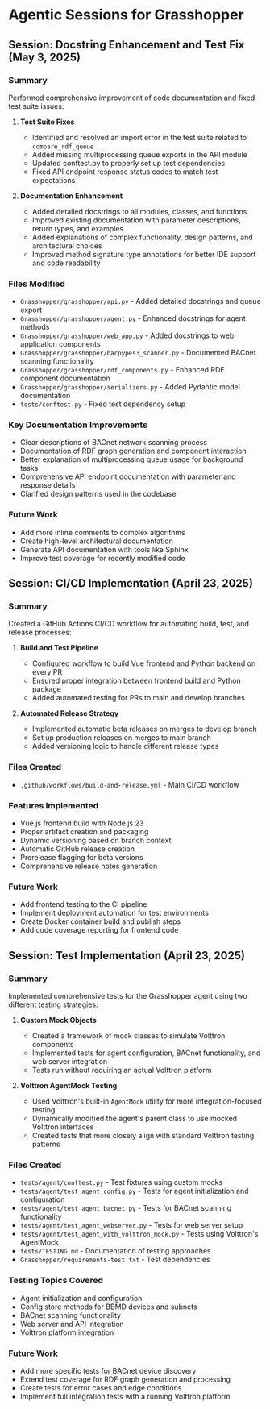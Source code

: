 # Agentic Sessions for Grasshopper

## Session: Docstring Enhancement and Test Fix (May 3, 2025)

### Summary
Performed comprehensive improvement of code documentation and fixed test suite issues:

1. **Test Suite Fixes**
   - Identified and resolved an import error in the test suite related to `compare_rdf_queue`
   - Added missing multiprocessing queue exports in the API module
   - Updated conftest.py to properly set up test dependencies
   - Fixed API endpoint response status codes to match test expectations

2. **Documentation Enhancement**
   - Added detailed docstrings to all modules, classes, and functions
   - Improved existing documentation with parameter descriptions, return types, and examples
   - Added explanations of complex functionality, design patterns, and architectural choices
   - Improved method signature type annotations for better IDE support and code readability

### Files Modified
- `Grasshopper/grasshopper/api.py` - Added detailed docstrings and queue export
- `Grasshopper/grasshopper/agent.py` - Enhanced docstrings for agent methods
- `Grasshopper/grasshopper/web_app.py` - Added docstrings to web application components
- `Grasshopper/grasshopper/bacpypes3_scanner.py` - Documented BACnet scanning functionality
- `Grasshopper/grasshopper/rdf_components.py` - Enhanced RDF component documentation
- `Grasshopper/grasshopper/serializers.py` - Added Pydantic model documentation
- `tests/conftest.py` - Fixed test dependency setup

### Key Documentation Improvements
- Clear descriptions of BACnet network scanning process
- Documentation of RDF graph generation and component interaction
- Better explanation of multiprocessing queue usage for background tasks
- Comprehensive API endpoint documentation with parameter and response details
- Clarified design patterns used in the codebase

### Future Work
- Add more inline comments to complex algorithms
- Create high-level architectural documentation
- Generate API documentation with tools like Sphinx
- Improve test coverage for recently modified code

## Session: CI/CD Implementation (April 23, 2025)

### Summary
Created a GitHub Actions CI/CD workflow for automating build, test, and release processes:

1. **Build and Test Pipeline**
   - Configured workflow to build Vue frontend and Python backend on every PR
   - Ensured proper integration between frontend build and Python package
   - Added automated testing for PRs to main and develop branches

2. **Automated Release Strategy**
   - Implemented automatic beta releases on merges to develop branch
   - Set up production releases on merges to main branch
   - Added versioning logic to handle different release types

### Files Created
- `.github/workflows/build-and-release.yml` - Main CI/CD workflow

### Features Implemented
- Vue.js frontend build with Node.js 23
- Proper artifact creation and packaging
- Dynamic versioning based on branch context
- Automatic GitHub release creation
- Prerelease flagging for beta versions
- Comprehensive release notes generation

### Future Work
- Add frontend testing to the CI pipeline
- Implement deployment automation for test environments
- Create Docker container build and publish steps
- Add code coverage reporting for frontend code

## Session: Test Implementation (April 23, 2025)

### Summary
Implemented comprehensive tests for the Grasshopper agent using two different testing strategies:

1. **Custom Mock Objects**
   - Created a framework of mock classes to simulate Volttron components
   - Implemented tests for agent configuration, BACnet functionality, and web server integration
   - Tests run without requiring an actual Volttron platform

2. **Volttron AgentMock Testing**
   - Used Volttron's built-in `AgentMock` utility for more integration-focused testing
   - Dynamically modified the agent's parent class to use mocked Volttron interfaces
   - Created tests that more closely align with standard Volttron testing patterns

### Files Created
- `tests/agent/conftest.py` - Test fixtures using custom mocks
- `tests/agent/test_agent_config.py` - Tests for agent initialization and configuration
- `tests/agent/test_agent_bacnet.py` - Tests for BACnet scanning functionality
- `tests/agent/test_agent_webserver.py` - Tests for web server setup
- `tests/agent/test_agent_with_volttron_mock.py` - Tests using Volttron's AgentMock
- `tests/TESTING.md` - Documentation of testing approaches
- `Grasshopper/requirements-test.txt` - Test dependencies

### Testing Topics Covered
- Agent initialization and configuration
- Config store methods for BBMD devices and subnets
- BACnet scanning functionality
- Web server and API integration
- Volttron platform integration

### Future Work
- Add more specific tests for BACnet device discovery
- Extend test coverage for RDF graph generation and processing
- Create tests for error cases and edge conditions
- Implement full integration tests with a running Volttron platform